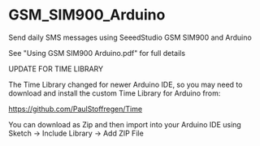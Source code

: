 # GSM_SIM900_Arduino

Send daily SMS messages using SeeedStudio GSM SIM900 and Arduino

See "Using GSM SIM900 Arduino.pdf" for full details


UPDATE FOR TIME LIBRARY 

The Time Library changed for newer Arduino IDE, so you may need to download and install the custom Time Library for Arduino from:

https://github.com/PaulStoffregen/Time

You can download as Zip and then import into your Arduino IDE using Sketch -> Include Library -> Add ZIP File


